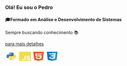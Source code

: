 ### Olá! Eu sou o Pedro
<h4>🎓Formado em Análise e Desenvolvimento de Sistemas</h4>
<p>Sempre buscando conhecimento 📚</p>
<a href="https://www.linkedin.com/in/pedroluis1/" target="_blank">para mais detalhes</a>

<div style="display: inline_block"><br>
  <img align="center" alt="Rafa-Python" height="30" width="40" src="https://raw.githubusercontent.com/devicons/devicon/master/icons/python/python-original.svg">
  <img align="center" alt="Rafa-Js" height="30" width="40" src="https://raw.githubusercontent.com/devicons/devicon/master/icons/javascript/javascript-plain.svg">
  <img align="center" alt="Rafa-HTML" height="30" width="40" src="https://raw.githubusercontent.com/devicons/devicon/master/icons/html5/html5-original.svg">
  <img align="center" alt="Rafa-CSS" height="30" width="40" src="https://raw.githubusercontent.com/devicons/devicon/master/icons/css3/css3-original.svg">
</div>

<!--
<div>
  <img height="180em" src="https://github-readme-stats.vercel.app/api?username=Pedroluis1&show_icons=true&theme=dracula&include_all_commits=true_commits=true&count_private=true"/>
  <img height="180em" src="https://github-readme-stats.vercel.app/api/top-langs/?username=Pedroluis1&layout=compact&langs_count=4theme=dracula"/>
</div> -->



<!--
**Pedroluis1/Pedroluis1** is a ✨ _special_ ✨ repository because its `README.md` (this file) appears on your GitHub profile.

Here are some ideas to get you started:

- 🔭 I’m currently working on ...
- 🌱 I’m currently learning ...
- 👯 I’m looking to collaborate on ...
- 🤔 I’m looking for help with ...
- 💬 Ask me about ...
- 📫 How to reach me: ...
- 😄 Pronouns: ...
- ⚡ Fun fact: ...
-->
